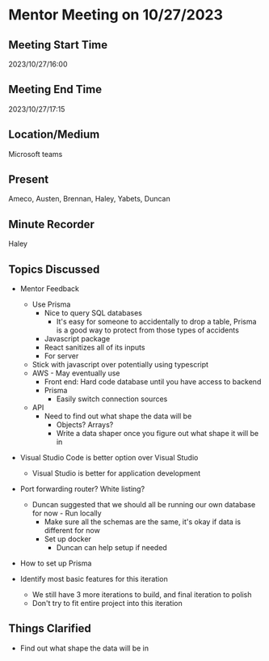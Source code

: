 # Mentor Meeting on 10/27/2023

## Meeting Start Time
2023/10/27/16:00

## Meeting End Time
2023/10/27/17:15

## Location/Medium
Microsoft teams

## Present
Ameco, Austen, Brennan, Haley, Yabets, Duncan

## Minute Recorder
Haley

## Topics Discussed
* Mentor Feedback
  * Use Prisma
    * Nice to query SQL databases
      * It's easy for someone to accidentally to drop a table, Prisma is a good way to protect from those types of accidents
    * Javascript package
    * React sanitizes all of its inputs
    * For server
  * Stick with javascript over potentially using typescript
  * AWS - May eventually use
    * Front end: Hard code database until you have access to backend
    * Prisma
      * Easily switch connection sources
  * API
    * Need to find out what shape the data will be
      * Objects? Arrays?
      * Write a data shaper once you figure out what shape it will be in

* Visual Studio Code is better option over Visual Studio
  * Visual Studio is better for application development

* Port forwarding router? White listing?
  * Duncan suggested that we should all be running our own database for now - Run locally
    * Make sure all the schemas are the same, it's okay if data is different for now
    * Set up docker
      * Duncan can help setup if needed

* How to set up Prisma

* Identify most basic features for this iteration
  * We still have 3 more iterations to build, and final iteration to polish
  * Don't try to fit entire project into this iteration

## Things Clarified
* Find out what shape the data will be in